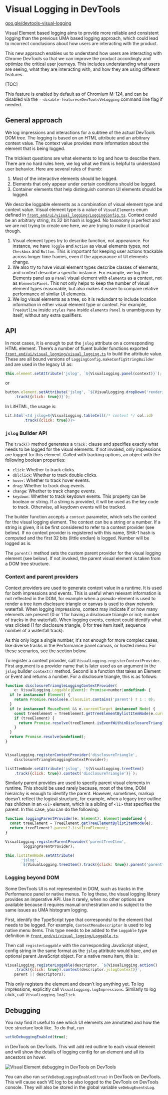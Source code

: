 # Visual Logging in DevTools

[goo.gle/devtools-visual-logging](https://goo.gle/devtools-visual-logging)

Visual Element based logging aims to provide more reliable and consistent
logging than the previous UMA based logging approach, which could lead to
incorrect conclusions about how users are interacting with the product.

This new approach enables us to understand how users are interacting with
Chrome DevTools so that we can improve the product accordingly and optimize
the critical user journeys. This includes understanding what users are seeing,
what they are interacting with, and how they are using different features.

[TOC]

This feature is enabled by default as of Chromium M-124, and can be disabled
via the `--disable-features=DevToolsVeLogging` command line flag if needed.

## General approach

We log impressions and interactions for a subtree of the actual DevTools
DOM tree. The logging is based on an HTML attribute and an arbitrary context
value. The context value provides more information about the
element that is being logged.

The trickiest questions are what elements to log and how to describe them.
There are no hard rules here, we log what we think is helpful to understand user
behavior. Here are several rules of thumb:

1. Most of the interactive elements should be logged.
2. Elements that only appear under certain conditions should be logged.
3. Container elements that help distinguish common UI elements should be logged.

We describe loggable elements as a combination of visual element type and
context value. Visual element type is a value of `VisualElements` enum defined
in [`front_end/ui/visual_logging/LoggingConfig.ts`](./LoggingConfig.ts). Context
could be an arbitrary string, its 32 bit hash is logged. No taxonomy is perfect
and we are not trying to create one here, we are trying to make it practical
though.

1. Visual element types try to describe function, not appearance. For instance,
we have `Toggle` and `Action` as visual elements types, not `Checkbox` and
`Button`. This is important for keeping user actions trackable across longer time
frames, even if the appearance of UI elements change.
1. We also try to have visual element types describe classes of elements, and
context describe a specific instance. For example, we log the Elements panel as
a `Panel` visual element with `elements` as a context, not as `ElementsPanel`.
This not only helps to keep the number of visual element types reasonable, but
also makes it easier to compare relative performance of similar UI elements.
1. We log visual elements as a tree, so it is redundant to include location
information in either visual element type or context. For example, `TreeOutline`
inside `styles` `Pane` inside `elements` `Panel` is unambiguous by itself,
without any extra qualifiers.

## API

In most cases, it is enough to put the `jslog` attribute on a corresponding HTML
element. There’s a number of fluent builder functions exported
[`front_end/ui/visual_logging/visual_logging.ts`](./visual_logging.ts) to build
the attribute value. These are all bound versions of
`LoggingConfig.makeConfigStringBuilder` and are used in the legacy UI as:

```js
this.element.setAttribute('jslog', `${VisualLogging.panel(context)}`);
```

or

```js
button.element.setAttribute('jslog', `${VisualLogging.dropDown('rendering-emulations')
    .track({click: true})}`);
```

In LitHTML, the usage is:

```js
Lit.html`<td jslog=${VisualLogging.tableCell(/* context */ col.id)
        .track({click: true})}>
```

### `jslog` Builder API

The `track()` method generates a `track:` clause and specifies exactly what needs to
be logged for the visual elements. If not invoked, only impressions are logged for
this element. Called with tracking options, an object with the following boolean properties:
* `click`: Whether to track clicks.
* `dblclick`: Whether to track double clicks.
* `hover`: Whether to track hover events.
* `drag`: Whether to track drag events.
* `change`: Whether to track change events.
* `keydown`: Whether to track keydown events. This property can be boolean or string.
If a string is provided, it will be used as the key code to track. Otherwise, all keydown
events will be tracked.

The builder function accepts a `context` parameter, which sets the context for the visual
logging element. The context can be a string or a number. If a string is given, it is be
first considered to refer to a context provider (see below). If no context provider is
registered with this name, SHA-1 hash is computed and the first 32 bits
(little endian) is logged. Number will be logged as is.

The `parent()` method sets the custom parent provider for the visual logging element
(see below). If not invoked, the parent visual element is taken from a DOM tree structure.

### Context and parent providers

Context providers are used to generate context value in a runtime. It is used
for both impressions and events. This is useful when relevant information is not
reflected in the DOM, for example when a pseudo-element is used to render a tree item
disclosure triangle or canvas is used to draw network waterfall. When logging
impressions, context may indicate if or how many elements are present (0 or 1 for
having a disclosure triangle or not; number of tracks in the waterfall). When
logging events, context could identify what was clicked (1 for disclosure
triangle, 0 for tree item itself, sequence number of a waterfall track).

As this only logs a single number, it's not enough for more complex cases,
like diverse tracks in the Performance panel canvas, or hosted menu. For these
scenarios, see the section below.

To register a context provider, call `VisualLogging.registerContextProvider`.
First argument is a provider name that is later used as an argument in the
`jslog` builder `context()` method. Second is a function that takes an Element or Event
and returns a number. For a disclosure triangle, this is as follows:

```js
function disclosureTriangleLoggingContextProvider(
    e: VisualLogging.Loggable|Event): Promise<number|undefined> {
  if (e instanceof Element) {
    return Promise.resolve(e.classList.contains('parent') ? 1 : 0);
  }
  if (e instanceof MouseEvent && e.currentTarget instanceof Node) {
    const treeElement = TreeElement.getTreeElementBylistItemNode(e.currentTarget);
    if (treeElement) {
      return Promise.resolve(treeElement.isEventWithinDisclosureTriangle(e) ? 1 : 0);
    }
  }
  return Promise.resolve(undefined);
}


VisualLogging.registerContextProvider('disclosureTriangle',
    disclosureTriangleLoggingContextProvider);

listItemNode.setAttribute('jslog', `${VisualLogging.treeItem()
    .track({click: true}).context('disclosureTriangle')}`);
```

Similarly parent provides are used to specify parent visual elements in
runtime. This should be used rarely because, most of the time, DOM hierarchy is enough
to identify the parent. However, sometimes, markup doesn’t reflect the logical
structure, for example, when a legacy tree outline has children in an `<ol>` element, which is a
sibling of `<li>` that specifies the parent. In this case, you can do the following:

```js
function loggingParentProvider(e: Element): Element|undefined {
  const treeElement = TreeElement.getTreeElementBylistItemNode(e);
  return treeElement?.parent?.listItemElement;
}

VisualLogging.registerParentProvider('parentTreeItem',
        loggingParentProvider);

this.listItemNode.setAttribute(
       'jslog',
       `${VisualLogging.treeItem().track({click: true}).parent('parentTreeItem')}`);
```

### Logging beyond DOM

Some DevTools UI is not represented in DOM, such as tracks in the Performance
panel or native menus. To log these, the visual logging library provides an
imperative API. Use it rarely, when no other options are
available because it requires manual orchestration and is subject to the same issues
as UMA histogram logging.

First, identify the TypeScript type that corresponds/ to the element that
needs to be logged. For example, `ContextMenuDescriptor` is used to log native
menu items. This type needs to be added to the `Loggable` type definition in
[`front_end/ui/visual_logging/Loggable.ts`](./Loggable.ts).


Then call `registerLoggable` with the corresponding JavaScript
object, config string in the same format as the `jslog` attribute would have,
and an optional parent JavaScript object. For a native menu item, this is:


```js
VisualLogging.registerLoggable(descriptor, `${VisualLogging.action()
    .track({click: true}).context(descriptor.jslogContext)}`,
    parent || descriptors);
```

This only registers the element and doesn’t log anything yet. To log
impressions, explicitly call `VisualLogging.logImpressions`.
Similarly to log click, call `VisualLogging.logClick`.

## Debugging

You may find it useful to see which UI elements are annotated and how the tree
structure look like. To do that, run

```js
setVeDebuggingEnabled(true);
```

in DevTools on DevTools. This will add red outline to each visual element and
will show the details of logging config for an element and all its ancestors on
hover.

![Visual Element debugging in DevTools on DevTools](visual_logging_debugging.png)

You can also run `setVeDebugLoggingEnabled(true)` in DevTools on DevTools. This
will cause each VE log to be also logged to the DevTools on DevTools console.
They will also be stored in the global variable `veDebugEventsLog`.
